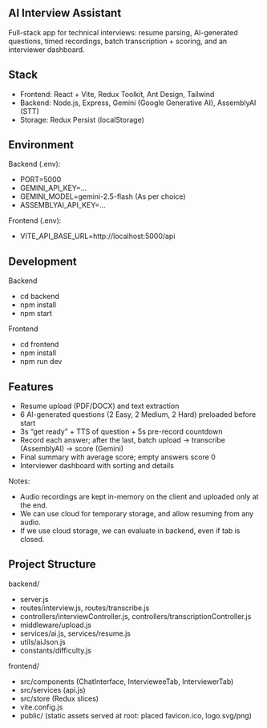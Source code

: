 ## AI Interview Assistant

Full-stack app for technical interviews: resume parsing, AI-generated questions, timed recordings, batch transcription + scoring, and an interviewer dashboard.

## Stack
- Frontend: React + Vite, Redux Toolkit, Ant Design, Tailwind
- Backend: Node.js, Express, Gemini (Google Generative AI), AssemblyAI (STT)
- Storage: Redux Persist (localStorage)

## Environment

Backend (.env):
- PORT=5000
- GEMINI_API_KEY=...
- GEMINI_MODEL=gemini-2.5-flash (As per choice)
- ASSEMBLYAI_API_KEY=...

Frontend (.env):
- VITE_API_BASE_URL=http://localhost:5000/api

## Development

Backend
- cd backend
- npm install
- npm start

Frontend
- cd frontend
- npm install
- npm run dev

## Features
- Resume upload (PDF/DOCX) and text extraction
- 6 AI-generated questions (2 Easy, 2 Medium, 2 Hard) preloaded before start
- 3s “get ready” + TTS of question + 5s pre-record countdown
- Record each answer; after the last, batch upload → transcribe (AssemblyAI) → score (Gemini)
- Final summary with average score; empty answers score 0
- Interviewer dashboard with sorting and details
 
Notes:
- Audio recordings are kept in-memory on the client and uploaded only at the end.
- We can use cloud for temporary storage, and allow resuming from any audio.
- If we use cloud storage, we can evaluate in backend, even if tab is closed.

## Project Structure

backend/
- server.js
- routes/interview.js, routes/transcribe.js
- controllers/interviewController.js, controllers/transcriptionController.js
- middleware/upload.js
- services/ai.js, services/resume.js
- utils/aiJson.js
- constants/difficulty.js

frontend/
- src/components (ChatInterface, IntervieweeTab, InterviewerTab)
- src/services (api.js)
- src/store (Redux slices)
- vite.config.js
 - public/ (static assets served at root: placed favicon.ico, logo.svg/png)